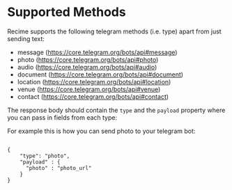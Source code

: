 # Supported Methods

Recime supports the following telegram methods (i.e. type) apart from just sending text:

* message (https://core.telegram.org/bots/api#message)
* photo (https://core.telegram.org/bots/api#photo)
* audio (https://core.telegram.org/bots/api#audio)
* document (https://core.telegram.org/bots/api#document)
* location (https://core.telegram.org/bots/api#location)
* venue (https://core.telegram.org/bots/api#venue)
* contact (https://core.telegram.org/bots/api#contact)


The response body should contain the `type` and the `payload` property where you can pass in fields from each type:

For example this is how you can send photo to your telegram bot:


```

{
	"type": "photo",
	"payload" : {
	  "photo" : "photo_url"
	}
}

```
